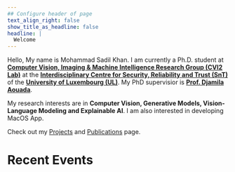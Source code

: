 ```yaml
---
## Configure header of page
text_align_right: false
show_title_as_headline: false
headline: |
  Welcome
---
```


<!-- this is a subheadline -->

Hello, My name is Mohammad Sadil Khan. I am currently a Ph.D. student at [**Computer Vision, Imaging & Machine Intelligence Research Group (CVI2 Lab)**](https://cvi2.uni.lu/) at the [**Interdisciplinary Centre for Security, Reliability and Trust (SnT)**](https://wwwfr.uni.lu/snt) of the [**University of Luxembourg (UL)**](https://wwwen.uni.lu/). My PhD supervisior is [**Prof. Djamila Aouada**](https://wwwfr.uni.lu/snt/people/djamila_aouada).

My research interests are in **Computer Vision, Generative Models, Vision-Language Modeling and Explainable AI**. I am also interested in developing MacOS App. 

Check out my [Projects](/projects) and [Publications](/publications) page.

# Recent Events

<!--# My Skills
-->
<!--### Programming Language
<code><img height="20" src="https://raw.githubusercontent.com/github/explore/80688e429a7d4ef2fca1e82350fe8e3517d3494d/topics/python/python.png"></code>
<code><img height="20" src="https://julialang.org/assets/infra/logo.svg"></code>
<code><img height="20" src="https://developer.apple.com/swift/images/swift-og.png"></code>
<code><img height="20" src="https://upload.wikimedia.org/wikipedia/fr/2/2e/Java_Logo.svg"></code>


### Tools and Frameworks
<code><img height="20" src="https://upload.wikimedia.org/wikipedia/en/c/cd/Anaconda_Logo.png"></code>
<code><img height="20" src="https://upload.wikimedia.org/wikipedia/commons/9/96/Pytorch_logo.png"></code>
<code><img height="20" src="https://keras.io/img/logo.png"></code>
<code><img height="20" src="https://upload.wikimedia.org/wikipedia/commons/5/53/OpenCV_Logo_with_text.png"></code>-->
<!--
I have completed my Masters in **Machine Learning and Data Mining** from [**University Jean Monnet**](https://www.univ-st-etienne.fr/fr/index.html), Saint Etienne, France. I have also completed an exchange semester in [**KU Leuven**](https://www.kuleuven.be/english/kuleuven), Belgium.
I have worked in [**Creatis Lab**](https://www.creatis.insa-lyon.fr/site7/en), INSA Lyon for my Master Thesis on the topic *Learning Shapes For The Effective Segmentation of 3D Medical Images using Point Cloud*. I worked as a research intern in [**Laboratoire Hubert Curien**](https://laboratoirehubertcurien.univ-st-etienne.fr/en/index.html) at Saint-Etienne, France on the topic of *Detector-Encoder Autoencoder for anomaly segmentation of 18th Century Ornaments* under the supervision of Professor Ŕemi Emonet and Professor Thierry Fournel.-->



